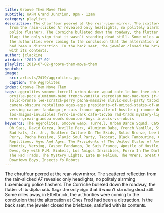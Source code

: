 ```yaml
---
title: Groove Them Move Them
subtitle: KAFM Grand Junction, 9pm - 12am
category: playlists
description: The chauffeur peered at the rear-view mirror. The scattered reflection
  from the rain-slicked A7 revealed only headlights, no politely alarming Luxembourg
  police flashers. The Corniche bulleted down the roadway, the flutter of its diplomatic
  flags the only sign that it wasn’t standing dead still. Some miles away, in Ettelbruck,
  the authorities were coming to the conclusion that the altercation at Chez Fred
  had been a distraction. In the back seat, the jeweler closed the briefcase, satisfied
  with its contents.
author: jclacking
airdate: '2019-07-02'
playlist: 2019-07-02-groove-them-move-them
youtube: 
image:
  src: artists/2019/aggrolites.jpg
  caption: The Aggrolites
index: Groove Them Move Them
tags: aggrolites smoove-turrell urban-dance-squad cate-le-bon thee-oh-sees david-garza
  orville-peck aluminum-babe french-vanilla stereolab bad-bad-hats jr-jr southern-culture-on-skids
  solid-bronze lee-scratch-perry pacha-massive slavic-soul-party tacocat black-tambourine
  camera-obscura reptaliens ages-ages presidents-of-united-states-of-america jimi-hendrix
  versing casper-fandango je-suis-france apostle-of-hustle cj-ramone devo gry-with-f-m-einheit
  los-amigos-invisibles forro-in-dark cafe-tacvba rad-trads mystery-lights late-bp-helium
  wrens great-grandpa woods downtown-boys insects-vs-robots
keywords: The Aggrolites, Smoove &amp; Turrell, Urban Dance Squad, Cate Le Bon, Thee
  Oh Sees, David Garza, Orville Peck, Aluminum Babe, French Vanilla, Stereolab, Bad
  Bad Hats, Jr. Jr., Southern Culture On The Skids, Solid Bronze, Lee &quot;Scratch&quot;
  Perry, Pacha Massive, Slavic Soul Party, Tacocat, Black Tambourine, Camera Obscura,
  Reptaliens, Ages And Ages, The Presidents of The United States of America, Jimi
  Hendrix, Versing, Casper Fandango, Je Suis France, Apostle of Hustle, CJ Ramone,
  Devo, Gry with F.M. Einheit, Los Amigos Invisibles, Forro In The Dark, Café Tacvba,
  The Rad Trads, The Mystery Lights, Late BP Helium, The Wrens, Great Grandpa, Woods,
  Downtown Boys, Insects Vs Robots
---
```

The chauffeur peered at the rear-view mirror. The scattered reflection from the rain-slicked A7 revealed only headlights, no politely alarming Luxembourg police flashers. The Corniche bulleted down the roadway, the flutter of its diplomatic flags the only sign that it wasn’t standing dead still. Some miles away, in Ettelbruck, the authorities were coming to the conclusion that the altercation at Chez Fred had been a distraction. In the back seat, the jeweler closed the briefcase, satisfied with its contents.
